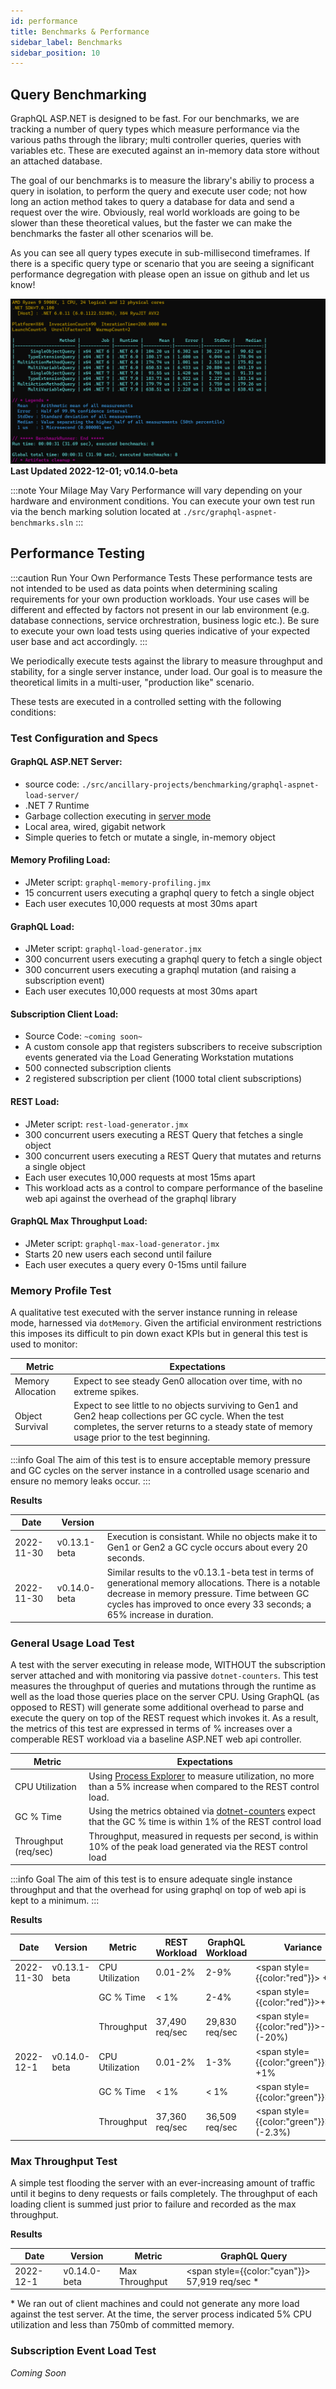 ```yaml
---
id: performance
title: Benchmarks & Performance
sidebar_label: Benchmarks
sidebar_position: 10
---
```


## Query Benchmarking
GraphQL ASP.NET is designed to be fast. For our benchmarks, we are tracking a number of query types which measure performance via the various paths through the library; multi controller queries, queries with variables etc. These are executed against an in-memory data store without an attached database. 

The goal of our benchmarks is to measure the library's abiliy to process a query in isolation, to perform the query and execute user code; not how long an action method takes to query a database for data and send a request over the wire. Obviously, real world workloads are going to be slower than these theoretical values, but the faster we can make the benchmarks the faster all other scenarios will be.

As you can see all query types execute in sub-millisecond timeframes. If there is a specific query type or scenario that you are seeing a significant performance degregation with please open an issue on github and let us know! 

![benchmarks](../assets/benchmarks.png)
**Last Updated 2022-12-01; v0.14.0-beta**

:::note Your Milage May Vary
 Performance will vary depending on your hardware and environment conditions. You can execute your own test run via the bench marking solution located at `./src/graphql-aspnet-benchmarks.sln` 
:::

## Performance Testing

:::caution  Run Your Own Performance Tests
These performance tests are not intended to be used as data points when determining scaling requirements for your own production workloads. Your use cases will be different and effected by factors not present in our lab environment (e.g. database connections, service orchrestration, business logic etc.). Be sure to execute your own load tests using queries indicative of your expected user base and act accordingly.
:::

We periodically execute tests against the library to measure throughput and stability, for a single server instance, under load. Our goal is to measure the theoretical limits in a multi-user, "production like" scenario.

These tests are executed in a controlled setting with the following conditions:

### Test Configuration and Specs
#### GraphQL ASP.NET Server:

* source code: `./src/ancillary-projects/benchmarking/graphql-aspnet-load-server/`
* .NET 7 Runtime
* Garbage collection executing in [server mode](https://learn.microsoft.com/en-us/dotnet/core/runtime-config/garbage-collector#workstation-vs-server)
* Local area, wired, gigabit network
* Simple queries to fetch or mutate a single, in-memory object

####  Memory Profiling Load:

* JMeter script: `graphql-memory-profiling.jmx`
* 15 concurrent users executing a graphql query to fetch a single object
* Each user executes 10,000 requests at most 30ms apart

#### GraphQL Load:

* JMeter script: `graphql-load-generator.jmx`
* 300 concurrent users executing a graphql query to fetch a single object
* 300 concurrent users executing a graphql mutation (and raising a subscription event)
* Each user executes 10,000 requests at most 30ms apart

#### Subscription Client Load:

* Source Code: `~coming soon~`
* A custom console app that registers subscribers to receive subscription events generated via the Load Generating Workstation mutations
* 500 connected subscription clients
* 2 registered subscription per client (1000 total client subscriptions)

#### REST Load:

* JMeter script: `rest-load-generator.jmx`
* 300 concurrent users executing a REST Query that fetches a single object
* 300 concurrent users executing a REST Query that mutates and returns a single object
* Each user executes 10,000 requests at most 15ms apart
* This workload acts as a control to compare performance of the baseline web api against the overhead of the graphql library

#### GraphQL Max Throughput Load:

* JMeter script: `graphql-max-load-generator.jmx`
* Starts 20 new users each second until failure
* Each user executes a query every 0-15ms until failure


### Memory Profile Test

A qualitative test executed with the server instance running in release mode, harnessed via `dotMemory`. Given the artificial environment restrictions this imposes its difficult to pin down exact KPIs but in general this test is used to monitor:

|Metric           |Expectations|
|-----------------|-------------|
|Memory Allocation| Expect to see steady Gen0 allocation over time, with no extreme spikes. |
|Object Survival  | Expect to see little to no objects surviving to Gen1 and Gen2 heap collections per GC cycle. When the test completes, the server returns to a steady state of memory usage prior to the test beginning.|

:::info Goal
 The aim of this test is to ensure acceptable memory pressure and GC cycles on the server instance in a controlled usage scenario and ensure no memory leaks occur. 
:::

**Results**

| Date        | Version         |         | 
|-------------|-----------------|---------|
|2022-11-30   |v0.13.1-beta     | Execution is consistant. While no objects make it to Gen1 or Gen2 a GC cycle occurs about every 20 seconds.|
|2022-11-30   |v0.14.0-beta  | Similar results to the v0.13.1-beta test in terms of generational memory allocations. There is a notable decrease in memory pressure. Time between GC cycles has improved to once every 33 seconds; a 65% increase in duration. |



### General Usage Load Test

A test with the server executing in release mode, WITHOUT the subscription server attached and with monitoring via passive `dotnet-counters`. This test measures the throughput of queries and mutations through the runtime as well as the load those queries place on the server CPU. Using GraphQL (as opposed to REST) will generate some additional overhead to parse and execute the query on top of the REST request which invokes it. As a result, the metrics of this test are expressed in terms of % increases over a comperable REST workload via a baseline ASP.NET web api controller. 




|Metric                    |Expectations|
|--------------------------|-------------|
|CPU Utilization           |Using [Process Explorer](https://learn.microsoft.com/en-us/sysinternals/downloads/process-explorer) to measure utilization, no more than a 5% increase when compared to the REST control load.  |
|GC % Time                 |Using the metrics obtained via [dotnet-counters](https://learn.microsoft.com/en-us/dotnet/core/diagnostics/dotnet-counters) expect that the GC % time is within 1% of the REST control load |
|Throughput (req/sec)      |Throughput, measured in requests per second, is within 10% of the peak load generated via the REST control load |

:::info Goal
 The aim of this test is to ensure adequate single instance throughput and that the overhead for using graphql on top of web api is kept to a minimum.
:::

**Results**

| Date      |  Version    |  Metric          | REST Workload   |   GraphQL Workload | Variance |
|-----------|-------------|------------------|-----------------|--------------------|----------|
|2022-11-30 |v0.13.1-beta | CPU Utilization  | 0.01-2%         |  2-9%              | <span style={{color:"red"}}> +7% </span>          |
|           |             | GC % Time        | < 1%            |  2-4%              | <span style={{color:"red"}}>+3% </span>           |
|           |             | Throughput       | 37,490 req/sec  |  29,830 req/sec    | <span style={{color:"red"}}>-8k (-20%) </span>    |
|2022-12-1  |v0.14.0-beta | CPU Utilization  |0.01-2%          |  1-3%              | <span style={{color:"green"}}> +1% </span>        |
|           |             | GC % Time        |  < 1%           |  < 1%              | <span style={{color:"green"}}>+0% </span>         |
|           |             | Throughput       | 37,360 req/sec  |  36,509 req/sec    | <span style={{color:"green"}}>-2k (-2.3%)</span>  |



### Max Throughput Test

A simple test flooding the server with an ever-increasing amount of traffic until it begins to deny requests or fails completely. The throughput of each loading client is summed just prior to failure and recorded as the max throughput.

**Results**

| Date      |  Version    |  Metric          |GraphQL Query  | 
|-----------|-------------|------------------|-----------------|
|2022-12-1  |v0.14.0-beta | Max Throughput   |<span style={{color:"cyan"}}> 57,919 req/sec * </span>    |

\* We ran out of client machines and could not generate any more load against the test server. At the time, the server process indicated 5% CPU utilization and less than 750mb of committed memory.



### Subscription Event Load Test

_Coming Soon_